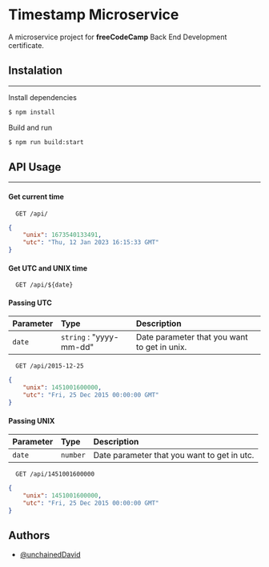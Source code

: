 
# Timestamp Microservice

A microservice project for **freeCodeCamp** Back End Development certificate.

## Instalation
---

Install dependencies
```bash
$ npm install
```

Build and run
```bash
$ npm run build:start
```

## API Usage
---

#### Get current time

```http
  GET /api/
```

```json
{
    "unix": 1673540133491,
    "utc": "Thu, 12 Jan 2023 16:15:33 GMT"
}
```

#### Get UTC and UNIX time

```http
  GET /api/${date}
```

#### Passing UTC

| Parameter   | Type       | Description                                   |
| :---------- | :--------- | :------------------------------------------ |
| `date`      | `string` : "yyyy-mm-dd" | Date parameter that you want to get in unix. |

```http
  GET /api/2015-12-25
```

```json
{
    "unix": 1451001600000,
    "utc": "Fri, 25 Dec 2015 00:00:00 GMT"
}
```

#### Passing UNIX

| Parameter   | Type       | Description                                   |
| :---------- | :--------- | :------------------------------------------ |
| `date`      | `number` | Date parameter that you want to get in utc. |

```http
  GET /api/1451001600000
```

```json
{
    "unix": 1451001600000,
    "utc": "Fri, 25 Dec 2015 00:00:00 GMT"
}
```



## Authors

- [@unchainedDavid](https://www.github.com/unchainedDavid)

